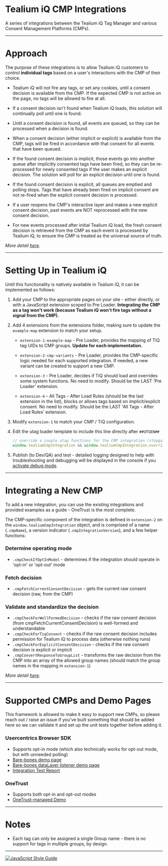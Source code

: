 # Tealium iQ CMP Integrations

A series of integrations between the Tealium iQ Tag Manager and various Consent Management Platforms (CMPs).

----

# Approach

The purpose of these integrations is to allow Tealium iQ customers to control **individual tags** based on a user's interactions with the CMP of their choice.

 - Tealium iQ will not fire any tags, or set any cookies, until a consent decision is available from the CMP. If the expected CMP is not active on the page, no tags will be allowed to fire at all.

 - If a consent decision isn't found when Tealium iQ loads, this solution will continually poll until one is found.

 - Until a consent decision is found, all events are queued, so they can be processed when a decision is found.

 - When a consent decision (either implicit or explicit) is available from the CMP, tags will be fired in accordance with that consent for all events that have been queued.

 - If the found consent decision is implicit, those events go into another queue after implicitly consented tags have been fired, so they can be re-processed for newly consented tags if the user makes an explicit decision. The solution will poll for an explicit decision until one is found.
 
 - If the found consent decision is explicit, all queues are emptied and polling stops. Tags that have already been fired on implicit consent are not re-fired when the explicit consent decision is processed.

 - If a user reopens the CMP's interactive layer and makes a new explicit consent decision, past events are NOT reprocessed with the new consent decision.
 
 - For new events processed after initial Tealium iQ load, the fresh consent decision is retrieved from the CMP as each event is processed by Tealium iQ, to ensure the CMP is treated as the universal source of truth.

 *More detail [here](https://jaquith.github.io/cmp-integrations/).*

----


# Setting Up in Tealium iQ

Until this functionality is natively available in Tealium iQ, it can be implemented as follows:

1. Add your CMP to the appropriate pages on your site - either directly, or with a JavaScript extension scoped to Pre Loader. **Integrating the CMP as a tag won't work (because Tealium iQ won't fire tags without a signal from the CMP).**

2. Add 4 extensions from the extensions folder, making sure to update the `example-map` extension to match your setup.

    - `extension-1-example-map` - Pre Loader, provides the mapping of TiQ tag UIDs to CMP groups.  **Update for each implementation.**

    - `extension-2-cmp-variants` - Pre Loader, provides the CMP-specific logic needed for each supported integration. If needed, a new variant can be created to support a new CMP.

    - `extension-3` - Pre Loader, decides if TiQ should load and overrides some system functions.  No need to modify.  Should be the LAST 'Pre Loader' extension.

    - `extension-4` - All Tags - After Load Rules (should be the last extension in the list), blocks or allows tags based on implicit/explicit consent. No need to modify. Should be the LAST 'All Tags - After Load Rules' extension.

3. Modify `extension-1` to match your CMP / TiQ configuration.

4. Edit the utag loader template to include this line directly after `##UTGEN##`

    ````javascript
    // override a couple utag functions for the CMP integration (stopgap solution)
    window.tealiumCmpIntegration && window.tealiumCmpIntegration.overrideUtagFunctions && window.tealiumCmpIntegration.overrideUtagFunctions()
    ````

5. Publish (to Dev/QA) and test - detailed logging designed to help with troubleshooting and debugging will be displayed in the console if you [activate debug mode](https://docs.tealium.com/platforms/javascript/debugging/).

----

# Integrating a New CMP

To add a new integration, you can use the existing integrations and provided examples as a guide - OneTrust is the most complete.

The CMP-specific component of the integration is defined in `extension-2` on the `window.tealiumCmpIntegration` object, and is comprised of a name (`.cmpName`), a version indicator (`.cmpIntegrationVersion`), and a few helper functions:

### Determine operating mode

- `.cmpCheckIfOptInModel` - determines if the integration should operate in 'opt-in' or 'opt-out' mode

### Fetch decision

- `.cmpFetchCurrentConsentDecision` - gets the current raw consent decision (raw, from the CMP)

### Validate and standardize the decision

- `.cmpCheckForWellFormedDecision` - checks if the raw consent decision (from cmpFetchCurrentConsentDecision) is well-formed and understandable
- `.cmpCheckForTiqConsent` - checks if the raw consent decision includes permission for Tealium iQ to process data (otherwise nothing runs)
- `.cmpCheckForExplicitConsentDecision` - checks if the raw consent decision is explicit or implicit
- `.cmpConvertResponseToGroupList` - transforms the raw decision from the CMP into an array of the allowed group names (should match the group names in the mapping in `extension-1`)

*More detail [here](https://jaquith.github.io/cmp-integrations/tealiumCmpIntegration.html).*

----

# Supported CMPs and Demo Pages

This framework is allowed to make it easy to support new CMPs, so please reach out / raise an issue if you've built something that should be added here so we can validate it and set up the unit tests together before adding it.

### Usercentrics Browser SDK
 - Supports opt-in mode (which also technically works for opt-out mode, but with unneeded polling)
 - [Bare-bones demo page](https://solutions.tealium.net/hosted/usercentrics-v2/test-page-standard.html)
 - [Bare-bones dataLayer listener demo page](https://solutions.tealium.net/hosted/usercentrics-v2/test-page-datalayer-listener.html)
 - [Integration Test Report](https://jaquith.github.io/cmp-integrations/usercentrics-integration-test-report/index.html)

### OneTrust
 - Supports both opt-in and opt-out modes
 - [OneTrust-managed Demo](https://demo9.otprivacy.com/files/EN/TagManagerDemo/OTKicks_Tealium/index.html)

----


# Notes

 - Each tag can only be assigned a single Group name - there is no support for tags in multiple groups, by design.

----



[![JavaScript Style Guide](https://cdn.rawgit.com/standard/standard/master/badge.svg)](https://github.com/standard/standard)
